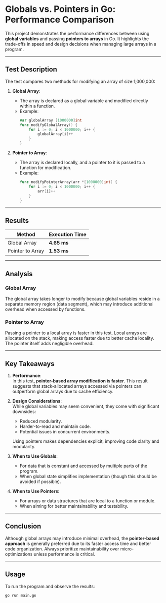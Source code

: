 # Globals vs. Pointers in Go: Performance Comparison

This project demonstrates the performance differences between using **global variables** and passing **pointers to arrays** in Go. It highlights the trade-offs in speed and design decisions when managing large arrays in a program.

---

## Test Description

The test compares two methods for modifying an array of size 1,000,000:

1. **Global Array**:
   - The array is declared as a global variable and modified directly within a function.
   - Example:
     ```go
     var globalArray [1000000]int
     func modifyGlobalArray() {
         for i := 0; i < 1000000; i++ {
             globalArray[i]++
         }
     }
     ```

2. **Pointer to Array**:
   - The array is declared locally, and a pointer to it is passed to a function for modification.
   - Example:
     ```go
     func modifyPointerArray(arr *[1000000]int) {
         for i := 0; i < 1000000; i++ {
             arr[i]++
         }
     }
     ```

---

## Results

| Method                | Execution Time  |
|-----------------------|-----------------|
| Global Array          | **4.65 ms**     |
| Pointer to Array      | **1.53 ms**     |

---

## Analysis

### Global Array
The global array takes longer to modify because global variables reside in a separate memory region (data segment), which may introduce additional overhead when accessed by functions.

### Pointer to Array
Passing a pointer to a local array is faster in this test. Local arrays are allocated on the stack, making access faster due to better cache locality. The pointer itself adds negligible overhead.

---

## Key Takeaways

1. **Performance**:  
   In this test, **pointer-based array modification is faster**. This result suggests that stack-allocated arrays accessed via pointers can outperform global arrays due to cache efficiency.

2. **Design Considerations**:  
   While global variables may seem convenient, they come with significant downsides:
   - Reduced modularity.
   - Harder-to-read and maintain code.
   - Potential issues in concurrent environments.

   Using pointers makes dependencies explicit, improving code clarity and modularity.

3. **When to Use Globals**:
   - For data that is constant and accessed by multiple parts of the program.
   - When global state simplifies implementation (though this should be avoided if possible).

4. **When to Use Pointers**:
   - For arrays or data structures that are local to a function or module.
   - When aiming for better maintainability and testability.

---

## Conclusion

Although global arrays may introduce minimal overhead, the **pointer-based approach** is generally preferred due to its faster access time and better code organization. Always prioritize maintainability over micro-optimizations unless performance is critical.

---

## Usage

To run the program and observe the results:

```bash
go run main.go
```
